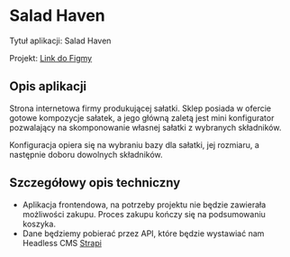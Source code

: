 # Salad Haven

Tytuł aplikacji: Salad Haven

Projekt: [Link do Figmy](https://www.figma.com/file/1ngHHeI9pqfdetlKhFIWxy/Salad-Haven?type=design&node-id=0%3A1&mode=design&t=T6RtmzqFfSnKA3Vb-1)

## Opis aplikacji

Strona internetowa firmy produkującej sałatki. Sklep posiada w ofercie gotowe kompozycje sałatek, a jego główną zaletą jest mini konfigurator pozwalający na skomponowanie własnej sałatki z wybranych składników.

Konfiguracja opiera się na wybraniu bazy dla sałatki, jej rozmiaru, a następnie doboru dowolnych składników.

## Szczegółowy opis techniczny

- Aplikacja frontendowa, na potrzeby projektu nie będzie zawierała możliwości zakupu. Proces zakupu kończy się na podsumowaniu koszyka.
- Dane będziemy pobierać przez API, które będzie wystawiać nam Headless CMS [Strapi](https://strapi.io/)
